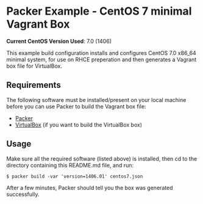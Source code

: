# Packer Example - CentOS 7 minimal Vagrant Box

**Current CentOS Version Used**: 7.0 (1406)

This example build configuration installs and configures CentOS 7.0 x86_64 minimal system, for use on RHCE preperation and then generates a Vagrant box file for VirtualBox.

## Requirements

The following software must be installed/present on your local machine before you can use Packer to build the Vagrant box file:

  - [Packer](http://www.packer.io/)
  - [VirtualBox](https://www.virtualbox.org/) (if you want to build the VirtualBox box)

## Usage

Make sure all the required software (listed above) is installed, then cd to the directory containing this README.md file, and run:

    $ packer build -var 'version=1406.01' centos7.json

After a few minutes, Packer should tell you the box was generated successfully.
